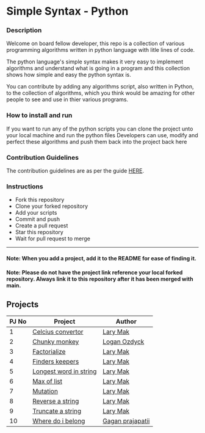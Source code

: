 # Simple Syntax - Python

### Description

Welcome on board fellow developer, this repo is a collection of various programming algorithms written in python language with litle lines of code.

The python language's simple syntax makes it very easy to implement algorithms and understand what is going in a program and this collection shows how simple and easy the python syntax is.

You can contribute by adding any algorithms script, also written in Python, to the collection of algorithms, which you think would be amazing for other people to see and use in thier various programs.

### How to install and run

If you want to run any of the python scripts you can clone the project unto your local machine and run the python files 
Developers can use, modify and perfect these algorithms and push them back into the project back here

### Contribution Guidelines

The contribution guidelines are as per the guide [HERE](https://github.com/larymak/Python-project-Scripts/blob/main/CONTRIBUTING.md).

### Instructions

- Fork this repository
- Clone your forked repository
- Add your scripts
- Commit and push
- Create a pull request
- Star this repository
- Wait for pull request to merge

-----------

#### Note: When you add a project, add it to the README for ease of finding it.
#### Note: Please do not have the project link reference your local forked repository. Always link it to this repository after it has been merged with main.

## Projects

| PJ No | Project                                                                                                                                | Author                                                  |
| ----- | -------------------------------------------------------------------------------------------------------------------------------------- | ------------------------------------------------------- |
| 1     | [Celcius convertor](https://github.com/isostack/simple-syntax-python/tree/main/CELCIUS-FAHRENHEIT)                                     | [Lary Mak](https://github.com/larymak)                  |
| 2     | [Chunky monkey](https://github.com/isostack/simple-syntax-python/tree/main/CHUNKY-MONKEY)                                               | [Logan Ozdyck](https://github.com/ozdyck3)              |
| 3     | [Factorialize](https://github.com/isostack/simple-syntax-python/tree/main/FACTORIALIZE)                                             | [Lary Mak](https://github.com/larymak)                  |
| 4     | [Finders keepers](https://github.com/isostack/simple-syntax-python/tree/main/FINDERS-KEEPERS)                                                       | [Lary Mak](https://github.com/larymak)                  |
| 5     | [Longest word in string](https://github.com/isostack/simple-syntax-python/tree/main/LONGEST-WORD-IN-STRING)                                        | [Lary Mak](https://github.com/larymak)                  |
| 6     | [Max of list](https://github.com/isostack/simple-syntax-python/tree/main/MAX-OF-LIST)                                              | [Lary Mak](https://github.com/larymak)                  |
| 7     | [Mutation](https://github.com/isostack/simple-syntax-python/tree/main/MUTATION)                                       | [Lary Mak](https://github.com/larymak)                  |
| 8     | [Reverse a string](https://github.com/isostack/simple-syntax-python/tree/main/REVERSE-A-STRING)                                     | [Lary Mak](https://github.com/larymak)                  |
| 9     | [Truncate a string](https://github.com/isostack/simple-syntax-python/tree/main/TRUNCATE-A-STRING)                                               | [Lary Mak](https://github.com/larymak)                  |
| 10    | [Where do i belong](https://github.com/isostack/simple-syntax-python/tree/main/WHERE-DO-I-BELONG)                                | [Gagan prajapatii](https://github.com/Gagan1111)        |
